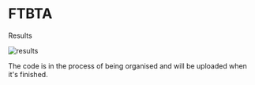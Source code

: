 # FTBTA
Results

![results](https://github.com/TeresaTing/FTBTA/assets/33770507/2573388f-e698-4d33-aeae-3419925caf52)


The code is in the process of being organised and will be uploaded when it's finished.
